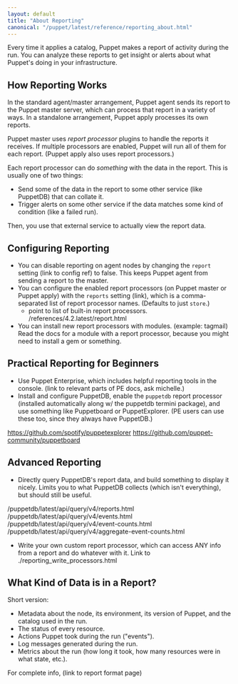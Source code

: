 ```yaml
---
layout: default
title: "About Reporting"
canonical: "/puppet/latest/reference/reporting_about.html"
---
```



Every time it applies a catalog, Puppet makes a report of activity during the run. You can analyze these reports to get insight or alerts about what Puppet's doing in your infrastructure.


## How Reporting Works

In the standard agent/master arrangement, Puppet agent sends its report to the Puppet master server, which can process that report in a variety of ways. In a standalone arrangement, Puppet apply processes its own reports.

Puppet master uses _report processor_ plugins to handle the reports it receives. If multiple processors are enabled, Puppet will run all of them for each report. (Puppet apply also uses report processors.)

Each report processor can do _something_ with the data in the report. This is usually one of two things:

- Send some of the data in the report to some other service (like PuppetDB) that can collate it.
- Trigger alerts on some other service if the data matches some kind of condition (like a failed run).

Then, you use that external service to actually view the report data.

## Configuring Reporting

* You can disable reporting on agent nodes by changing the `report` setting (link to config ref) to false. This keeps Puppet agent from sending a report to the master.
* You can configure the enabled report processors (on Puppet master or Puppet apply) with the `reports` setting (link), which is a comma-separated list of report processor names. (Defaults to just `store`.)
    * point to list of built-in report processors. /references/4.2.latest/report.html
* You can install new report processors with modules. (example: tagmail) Read the docs for a module with a report processor, because you might need to install a gem or something.


## Practical Reporting for Beginners

- Use Puppet Enterprise, which includes helpful reporting tools in the console. (link to relevant parts of PE docs, ask michelle.)
- Install and configure PuppetDB, enable the `puppetdb` report processor (installed automatically along w/ the puppetdb termini package), and use something like Puppetboard or PuppetExplorer. (PE users can use these too, since they always have PuppetDB.)

https://github.com/spotify/puppetexplorer
https://github.com/puppet-community/puppetboard

## Advanced Reporting

* Directly query PuppetDB's report data, and build something to display it nicely. Limits you to what PuppetDB collects (which isn't everything), but should still be useful.

/puppetdb/latest/api/query/v4/reports.html
/puppetdb/latest/api/query/v4/events.html
/puppetdb/latest/api/query/v4/event-counts.html
/puppetdb/latest/api/query/v4/aggregate-event-counts.html

* Write your own custom report processor, which can access ANY info from a report and do whatever with it. Link to ./reporting_write_processors.html

## What Kind of Data is in a Report?

Short version:

* Metadata about the node, its environment, its version of Puppet, and the catalog used in the run.
* The status of every resource.
* Actions Puppet took during the run ("events").
* Log messages generated during the run.
* Metrics about the run (how long it took, how many resources were in what state, etc.).

For complete info, (link to report format page)

